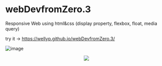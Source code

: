 # webDevfromZero.3
Responsive Web using html&amp;css (display property, flexbox, float, media query)

try it -> https://wellyp.github.io/webDevfromZero.3/

![image](https://github.com/Wellyp/webDevfromZero.3/assets/26911908/54d2b1e0-5625-4e01-9982-59b7f152cda7)

<p align="center">
  <img src="![image](https://github.com/Wellyp/webDevfromZero.3/assets/26911908/7ee87412-53c7-4768-848e-4fc5814e3f53)" />
</p>


